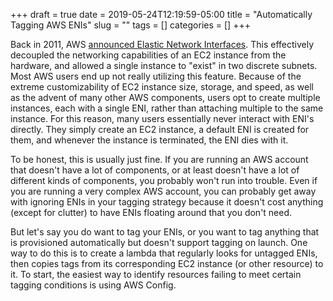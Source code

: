 +++ 
draft = true
date = 2019-05-24T12:19:59-05:00
title = "Automatically Tagging AWS ENIs"
slug = "" 
tags = []
categories = []
+++

Back in 2011, AWS [announced Elastic Network Interfaces](https://aws.amazon.com/blogs/aws/new-elastic-network-interfaces-in-the-virtual-private-cloud/). This effectively decoupled the networking capabilities of an EC2 instance from the hardware, and allowed a single instance to "exist" in two discrete subnets. Most AWS users end up not really utilizing this feature. Because of the extreme customizability of EC2 instance size, storage, and speed, as well as the advent of many other AWS components, users opt to create multiple instances, each with a single ENI, rather than attaching multiple to the same instance. For this reason, many users essentially never interact with ENI's directly. They simply create an EC2 instance, a default ENI is created for them, and whenever the instance is terminated, the ENI dies with it.

To be honest, this is usually just fine. If you are running an AWS account that doesn't have a lot of components, or at least doesn't have a lot of different kinds of components, you probably won't run into trouble. Even if you are running a very complex AWS account, you can probably get away with ignoring ENIs in your tagging strategy because it doesn't cost anything (except for clutter) to have ENIs floating around that you don't need.

But let's say you do want to tag your ENIs, or you want to tag anything that is provisioned automatically but doesn't support tagging on launch. One way to do this is to create a lambda that regularly looks for untagged ENIs, then copies tags from its corresponding EC2 instance (or other resource) to it. To start, the easiest way to identify resources failing to meet certain tagging conditions is using AWS Config.